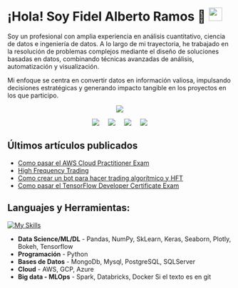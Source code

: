 <h1>¡Hola! Soy Fidel Alberto Ramos 👋 <img src="https://emojis.slackmojis.com/emojis/images/1531849430/4246/blob-sunglasses.gif?1531849430" width="30"/></h1>

Soy un profesional con amplia experiencia en análisis cuantitativo, ciencia de datos e ingeniería de datos. A lo largo de mi trayectoria, he trabajado en la resolución de problemas complejos mediante el diseño de soluciones basadas en datos, combinando técnicas avanzadas de análisis, automatización y visualización.

Mi enfoque se centra en convertir datos en información valiosa, impulsando decisiones estratégicas y generando impacto tangible en los proyectos en los que participo.

<div id="top"></div>



<!-- PROJECT LOGO 
<br />
<div align="center">
  <a href="">
    <img src="images/logo.png" alt="Logo" width="80" height="80">
  </a>

  <h3 align="center">Descargar Curriculum Vitae</h3>
  <!--
  <p align="center">
    Tambien puedes ver mi portafolio
    <br />
    <a href="https://vittaquant-ai.com"><strong>Mi portafolio »</strong></a>
    
    <br />
    <br />
  </p>
  -->
</div>

<p align="center">
  <!-- Typing SVG by DenverCoder1 - https://github.com/DenverCoder1/readme-typing-svg -->
  <a href="https://github.com/DenverCoder1/readme-typing-svg">
    <img src="https://readme-typing-svg.demolab.com?font=Fira+Code&pause=1000&color=F7F7F7&center=true&width=650&lines=La+mejor+manera+de+predecir+el+futuro+es+crearlo;%C2%A1Sigue+mi+contenido+%F0%9F%91%87!" /></a>
</p>
</p>
 
<p>
  <p align="center">
   <a href="https://www.linkedin.com/in/fidel-alberto-ramos-950079186/"><img src="https://img.shields.io/badge/youtube-FF0000.svg?style=for-the-badge&logo=youtube&logoColor=white"/></a>&#8287;&#8287;&#8287;&#8287;&#8287;<a href="mailto:fidelalbertoramos.c@gmail.com"><img src="https://img.shields.io/badge/e‑mail-D14836.svg?style=for-the-badge&logo=GMail&logoColor=white"/></a>&#8287;&#8287;&#8287;&#8287;&#8287;<a href="https://www.linkedin.com/in/fidel-alberto-ramos-950079186/"><img src="https://img.shields.io/badge/linkedin-0077B5.svg?style=for-the-badge&logo=linkedin&logoColor=white"/></a>&#8287;&#8287;&#8287;&#8287;&#8287;<a href="https://twitter.com/VittaQuant"><img src="https://img.shields.io/badge/TWITTER-000000.svg?style=for-the-badge&logo=x&logoColor=white"/></a>
  
</p>

<h2>Últimos artículos publicados</h2>

- [Como pasar el AWS Cloud Practitioner Exam](https://www.linkedin.com/pulse/aws-certified-cloud-practitioner-fidel-alberto-ramos/)
- [High Frequency Trading](https://www.linkedin.com/pulse/high-frequency-trading-fidel-alberto-ramos/)
- [Como crear un bot para hacer trading algorítmico y HFT](https://www.linkedin.com/pulse/como-crear-un-bot-para-hacer-trading-algor%C3%ADtmico-y-hft-ramos/)
- [Como pasar el TensorFlow Developer Certificate Exam](https://www.linkedin.com/pulse/como-pasar-el-tensorflow-developer-certificate-exam-ramos/)





## **Languajes y Herramientas:**  

[![My Skills](https://skillicons.dev/icons?i=aws,gcp,azure,sklearn,py,pytorch,tensorflow,git,postgres,mongodb,linux,latex&perline=6)](https://skillicons.dev)



<!-- <code><img height="20" src="https://raw.githubusercontent.com/github/explore/80688e429a7d4ef2fca1e82350fe8e3517d3494d/topics/csharp/csharp.png"></code> -->
- **Data Science/ML/DL** - Pandas, NumPy, SkLearn, Keras, Seaborn, Plotly, Bokeh, Tensorflow
- **Programación** -  Python
- **Bases de Datos** -  MongoDb, Mysql, PostgreSQL, SQLServer
- **Cloud** -  AWS, GCP, Azure
- **Big data - MLOps** -  Spark, Databricks, Docker
 Si el texto es en git


